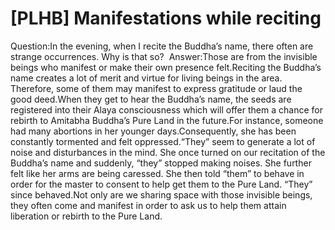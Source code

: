 # [PLHB] Manifestations while reciting

Question:​In the evening, when I recite the Buddha’s name, there often are strange occurrences. Why is that so?       Answer:Those are from the invisible beings who manifest or make their own presence felt.Reciting the Buddha’s name creates a lot of merit and virtue for living beings in the area. Therefore, some of them may manifest to express gratitude or laud the good deed.When they get to hear the Buddha’s name, the seeds are registered into their Alaya consciousness which will offer them a chance for rebirth to Amitabha Buddha’s Pure Land in the future.For instance, someone had many abortions in her younger days.Consequently, she has been constantly tormented and felt oppressed.“They” seem to generate a lot of noise and disturbances in the mind. She once turned on our recitation of the Buddha’s name and suddenly, “they” stopped making noises. She further felt like her arms are being caressed. She then told “them” to behave in order for the master to consent to help get them to the Pure Land. “They” since behaved.​Not only are we sharing space with those invisible beings, they often come and manifest in order to ask us to help them attain liberation or rebirth to the Pure Land.
